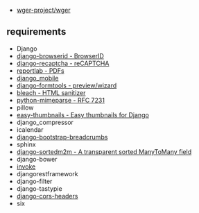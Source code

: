 - [wger-project/wger](https://github.com/wger-project/wger)


## requirements

- Django
- [django-browserid - BrowserID](https://github.com/mozilla/django-browserid1)
- [django-recaptcha - reCAPTCHA](https://github.com/praekelt/django-recaptcha9)
- [reportlab - PDFs](https://pypi.python.org/pypi/reportlab)
- [django_mobile](https://github.com/gregmuellegger/django-mobile)
- [django-formtools - preview/wizard](https://github.com/django/django-formtools)
- [bleach - HTML sanitizer](https://github.com/mozilla/bleach)
- [python-mimeparse - RFC 7231](https://github.com/dbtsai/python-mimeparse)
- pillow
- [easy-thumbnails - Easy thumbnails for Django](https://github.com/SmileyChris/easy-thumbnails)
- django_compressor
- icalendar
- [django-bootstrap-breadcrumbs](https://github.com/prymitive/bootstrap-breadcrumbs)
- sphinx
- [django-sortedm2m - A transparent sorted ManyToMany field](https://github.com/gregmuellegger/django-sortedm2m)
- django-bower
- [invoke](https://pypi.python.org/pypi/invoke/0.13.0)
- djangorestframework
- django-filter
- django-tastypie
- [django-cors-headers](https://github.com/ottoyiu/django-cors-headers)
- six
